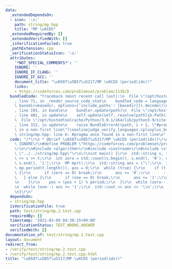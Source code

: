 ```yaml
---
data:
  _extendedDependsOn:
  - icon: ':x:'
    path: string/mp.hpp
    title: "MP \u6CD5"
  _extendedRequiredBy: []
  _extendedVerifiedWith: []
  _isVerificationFailed: true
  _pathExtension: cpp
  _verificationStatusIcon: ':x:'
  attributes:
    '*NOT_SPECIAL_COMMENTS*': ''
    IGNORE: ''
    IGNORE_IF_CLANG: ''
    IGNORE_IF_GCC: ''
    document_title: "\u6587\u5B57\u5217/MP \u6CD5 (period(idx))"
    links:
    - https://codeforces.com/problemset/problem/1138/D
  bundledCode: "Traceback (most recent call last):\n  File \"/opt/hostedtoolcache/Python/3.9.1/x64/lib/python3.9/site-packages/onlinejudge_verify/documentation/build.py\"\
    , line 71, in _render_source_code_stat\n    bundled_code = language.bundle(stat.path,\
    \ basedir=basedir, options={'include_paths': [basedir]}).decode()\n  File \"/opt/hostedtoolcache/Python/3.9.1/x64/lib/python3.9/site-packages/onlinejudge_verify/languages/cplusplus.py\"\
    , line 193, in bundle\n    bundler.update(path)\n  File \"/opt/hostedtoolcache/Python/3.9.1/x64/lib/python3.9/site-packages/onlinejudge_verify/languages/cplusplus_bundle.py\"\
    , line 401, in update\n    self.update(self._resolve(pathlib.Path(included), included_from=path))\n\
    \  File \"/opt/hostedtoolcache/Python/3.9.1/x64/lib/python3.9/site-packages/onlinejudge_verify/languages/cplusplus_bundle.py\"\
    , line 312, in update\n    raise BundleErrorAt(path, i + 1, \"#pragma once found\
    \ in a non-first line\")\nonlinejudge_verify.languages.cplusplus_bundle.BundleErrorAt:\
    \ string/mp.hpp: line 6: #pragma once found in a non-first line\n"
  code: "/*\r\n * @brief \u6587\u5B57\u5217/MP \u6CD5 (period(idx))\r\n */\r\n#define\
    \ IGNORE\r\n#define PROBLEM \"https://codeforces.com/problemset/problem/1138/D\"\
    \r\n\r\n#include <algorithm>\r\n#include <iostream>\r\n#include <string>\r\n#include\
    \ \"../../string/mp.hpp\"\r\n\r\nint main() {\r\n  std::string s, t;\r\n  std::cin\
    \ >> s >> t;\r\n  int zero = std::count(s.begin(), s.end(), '0'), one = std::count(s.begin(),\
    \ s.end(), '1');\r\n  MP mp(t);\r\n  std::string ans = \"\";\r\n  int period =\
    \ mp.period(t.length()), pos = 0;\r\n  while (true) {\r\n    if (t[pos] == '0')\
    \ {\r\n      if (zero == 0) break;\r\n      ans += '0';\r\n      --zero;\r\n \
    \   } else {\r\n      if (one == 0) break;\r\n      ans += '1';\r\n      --one;\r\
    \n    }\r\n    pos = (pos + 1) % period;\r\n  }\r\n  while (zero--) ans += '0';\r\
    \n  while (one--) ans += '1';\r\n  std::cout << ans << '\\n';\r\n  return 0;\r\
    \n}\r\n"
  dependsOn:
  - string/mp.hpp
  isVerificationFile: true
  path: test/string/mp.2.test.cpp
  requiredBy: []
  timestamp: '2021-02-09 04:38:15+09:00'
  verificationStatus: TEST_WRONG_ANSWER
  verifiedWith: []
documentation_of: test/string/mp.2.test.cpp
layout: document
redirect_from:
- /verify/test/string/mp.2.test.cpp
- /verify/test/string/mp.2.test.cpp.html
title: "\u6587\u5B57\u5217/MP \u6CD5 (period(idx))"
---
```

